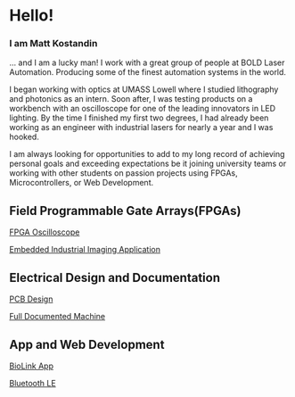 # Hello!
### I am Matt Kostandin
... and I am a lucky man! I work with a great group of people at BOLD Laser Automation. Producing some of the finest automation systems in the world.

I began working with optics at UMASS Lowell where I studied lithography and photonics as an intern. Soon after, I was testing products on a workbench with an oscilloscope for one of the leading innovators in LED lighting. By the time I finished my first two degrees, I had already been working as an engineer with industrial lasers for nearly a year and I was hooked.

I am always looking for opportunities to add to my long record of achieving personal goals and exceeding expectations be it joining university teams or working with other students on passion projects using FPGAs, Microcontrollers, or Web Development.

## Field Programmable Gate Arrays(FPGAs)

[FPGA Oscilloscope](https://github.com/mkostandin/fpga-oscilloscope)

[Embedded Industrial Imaging Application](https://github.com/mkostandin/fpga-industrial-imaging)

## Electrical Design and Documentation

[PCB Design](https://github.com/mkostandin/umass-differencemaker-team)

[Full Documented Machine](https://whatthefpga.com)

## App and Web Development

[BioLink App](https://github.com/mkostandin/differencemaker-team)

[Bluetooth LE](https://github.com/mkostandin/umass-differencemaker-team)

<!--- [React.js, Next.js, Tailwind CSS Resume](https://mattkostandin-resume.netlify.app) --->
